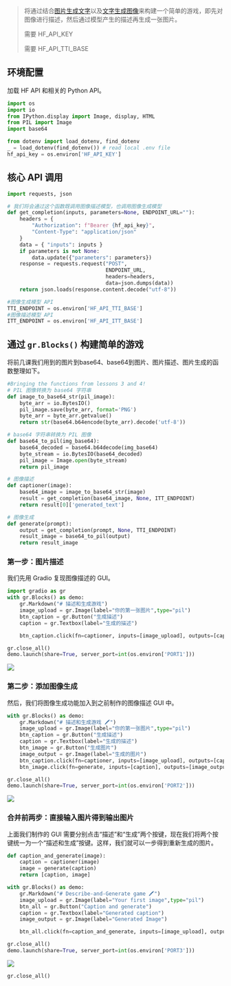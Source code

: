 > 将通过结合[图片生成文字](https://www.yuque.com/qiaokate/su87gb/sd01f47gvezh2sxp)以及[文字生成图像](https://www.yuque.com/qiaokate/su87gb/ncyuys8aqi1rtilc)来构建一个简单的游戏，即先对图像进行描述，然后通过模型产生的描述再生成一张图片。
>
> 需要 HF_API_KEY
>
> 需要 HF_API_TTI_BASE
>

##  环境配置
加载 HF API 和相关的 Python API。

```python
import os
import io
from IPython.display import Image, display, HTML
from PIL import Image
import base64 

from dotenv import load_dotenv, find_dotenv
_ = load_dotenv(find_dotenv()) # read local .env file
hf_api_key = os.environ['HF_API_KEY']
```

##  核心 API 调用
```python
import requests, json

# 我们将会通过这个函数既调用图像描述模型，也调用图像生成模型
def get_completion(inputs, parameters=None, ENDPOINT_URL=""):
    headers = {
        "Authorization": f"Bearer {hf_api_key}",
        "Content-Type": "application/json"
    }   
    data = { "inputs": inputs }
    if parameters is not None:
        data.update({"parameters": parameters})
    response = requests.request("POST",
                                ENDPOINT_URL,
                                headers=headers,
                                data=json.dumps(data))
    return json.loads(response.content.decode("utf-8"))
```

```python
#图像生成模型 API
TTI_ENDPOINT = os.environ['HF_API_TTI_BASE']
#图像描述模型 API
ITT_ENDPOINT = os.environ['HF_API_ITT_BASE']
```

##  通过 `gr.Blocks()` 构建简单的游戏
将前几课我们用到的图片到base64、base64到图片、图片描述、图片生成的函数整理如下。

```python
#Bringing the functions from lessons 3 and 4!
# PIL 图像转换为 base64 字符串
def image_to_base64_str(pil_image):
    byte_arr = io.BytesIO()
    pil_image.save(byte_arr, format='PNG')
    byte_arr = byte_arr.getvalue()
    return str(base64.b64encode(byte_arr).decode('utf-8'))

# base64 字符串转换为 PIL 图像
def base64_to_pil(img_base64):
    base64_decoded = base64.b64decode(img_base64)
    byte_stream = io.BytesIO(base64_decoded)
    pil_image = Image.open(byte_stream)
    return pil_image

# 图像描述
def captioner(image):
    base64_image = image_to_base64_str(image)
    result = get_completion(base64_image, None, ITT_ENDPOINT)
    return result[0]['generated_text']

# 图像生成
def generate(prompt):
    output = get_completion(prompt, None, TTI_ENDPOINT)
    result_image = base64_to_pil(output)
    return result_image
```

### 第一步：图片描述
我们先用 Gradio 复现图像描述的 GUI。

```python
import gradio as gr 
with gr.Blocks() as demo:
    gr.Markdown("# 描述和生成游戏")
    image_upload = gr.Image(label="你的第一张图片",type="pil")
    btn_caption = gr.Button("生成描述")
    caption = gr.Textbox(label="生成的描述")

    btn_caption.click(fn=captioner, inputs=[image_upload], outputs=[caption])

gr.close_all()
demo.launch(share=True, server_port=int(os.environ['PORT1']))
```

![](https://cdn.nlark.com/yuque/0/2025/png/2639475/1736145091815-2ef588bb-2090-485f-877c-915bcbbace6f.png)

### 第二步：添加图像生成
然后，我们将图像生成功能加入到之前制作的图像描述 GUI 中。

```python
with gr.Blocks() as demo:
    gr.Markdown("# 描述和生成游戏 🖍️")
    image_upload = gr.Image(label="你的第一张图片",type="pil")
    btn_caption = gr.Button("生成描述")
    caption = gr.Textbox(label="生成的描述")
    btn_image = gr.Button("生成图片")
    image_output = gr.Image(label="生成的图片")
    btn_caption.click(fn=captioner, inputs=[image_upload], outputs=[caption])
    btn_image.click(fn=generate, inputs=[caption], outputs=[image_output])

gr.close_all()
demo.launch(share=True, server_port=int(os.environ['PORT2']))
```

![](https://cdn.nlark.com/yuque/0/2025/png/2639475/1736145092602-da06509f-f03a-4b34-b7ef-2e7ff97c4e87.png)

### 合并前两步：直接输入图片得到输出图片
上面我们制作的 GUI 需要分别点击“描述”和“生成”两个按键，现在我们将两个按键统一为一个“描述和生成”按键。这样，我们就可以一步得到重新生成的图片。

```python
def caption_and_generate(image):
    caption = captioner(image)
    image = generate(caption)
    return [caption, image]

with gr.Blocks() as demo:
    gr.Markdown("# Describe-and-Generate game 🖍️")
    image_upload = gr.Image(label="Your first image",type="pil")
    btn_all = gr.Button("Caption and generate")
    caption = gr.Textbox(label="Generated caption")
    image_output = gr.Image(label="Generated Image")

    btn_all.click(fn=caption_and_generate, inputs=[image_upload], outputs=[caption, image_output])

gr.close_all()
demo.launch(share=True, server_port=int(os.environ['PORT3']))
```

![](https://cdn.nlark.com/yuque/0/2025/png/2639475/1736145092851-cdbf7bc7-73f2-4309-97bd-964e83c763b6.png)

```python
gr.close_all()
```

